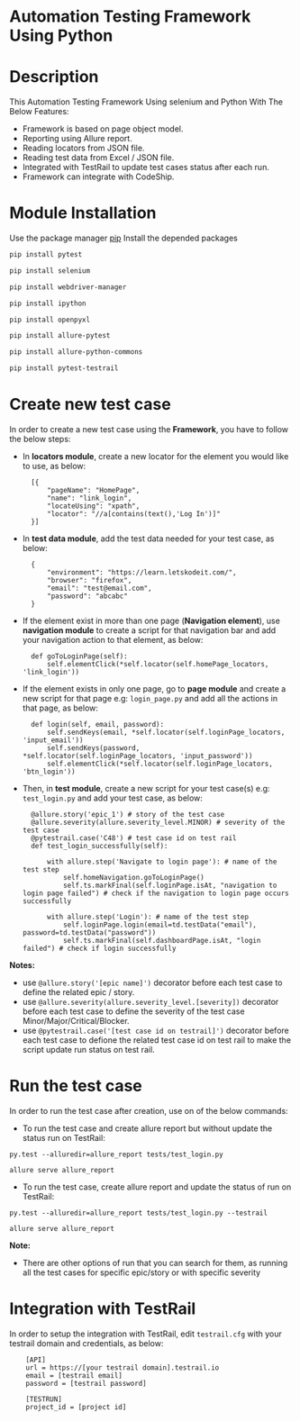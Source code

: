 # Automation Testing Framework Using Python

Description
=============
This Automation Testing Framework Using selenium and Python With The Below Features:

* Framework is based on page object model.
* Reporting using Allure report.
* Reading locators from JSON file.
* Reading test data from Excel / JSON file.
* Integrated with TestRail to update test cases status after each run.
* Framework can integrate with CodeShip.


Module Installation
=====================
Use the package manager [pip](https://pypi.org/) Install the depended packages

```bash
pip install pytest
```
```bash
pip install selenium
```
```bash
pip install webdriver-manager
```
```bash
pip install ipython
```
```bash
pip install openpyxl
```
```bash
pip install allure-pytest
```
```bash
pip install allure-python-commons
```
```bash
pip install pytest-testrail
```


Create new test case
=====================

In order to create a new test case using the **Framework**, you have to follow the below steps:

* In **locators module**, create a new locator for the element you would like to use, as below:


        [{
            "pageName": "HomePage",
            "name": "link_login",
            "locateUsing": "xpath",
            "locator": "//a[contains(text(),'Log In')]"
        }]

* In **test data module**, add the test data needed for your test case, as below:

        {
            "environment": "https://learn.letskodeit.com/",
            "browser": "firefox",
            "email": "test@email.com",
            "password": "abcabc"
        }


* If the element exist in more than one page (**Navigation element**), use **navigation module** to create a script for that navigation bar and add your navigation action to that element, as below:

        def goToLoginPage(self):
            self.elementClick(*self.locator(self.homePage_locators, 'link_login'))

* If the element exists in only one page, go to **page module** and create a new script for that page e.g: ``login_page.py`` and add all the actions in that page, as below:

        def login(self, email, password):
            self.sendKeys(email, *self.locator(self.loginPage_locators, 'input_email'))
            self.sendKeys(password, *self.locator(self.loginPage_locators, 'input_password'))
            self.elementClick(*self.locator(self.loginPage_locators, 'btn_login'))

* Then, in **test module**, create a new script for your test case(s) e.g: ``test_login.py`` and add your test case, as below:

        @allure.story('epic_1') # story of the test case
        @allure.severity(allure.severity_level.MINOR) # severity of the test case
        @pytestrail.case('C48') # test case id on test rail
        def test_login_successfully(self):
        
            with allure.step('Navigate to login page'): # name of the test step
                self.homeNavigation.goToLoginPage()
                self.ts.markFinal(self.loginPage.isAt, "navigation to login page failed") # check if the navigation to login page occurs successfully

            with allure.step('Login'): # name of the test step
                self.loginPage.login(email=td.testData("email"), password=td.testData("password"))
                self.ts.markFinal(self.dashboardPage.isAt, "login failed") # check if login successfully


**Notes:**
   * use ``@allure.story('[epic name]')`` decorator before each test case to define the related epic / story.
   * use ``@allure.severity(allure.severity_level.[severity])`` decorator before each test case to define the severity of the test case Minor/Major/Critical/Blocker.
   * use ``@pytestrail.case('[test case id on testrail]')`` decorator before each test case to defione the related test case id on test rail to make the script update run status on test rail.


Run the test case
==================

In order to run the test case after creation, use on of the below commands:

* To run the test case and create allure report but without update the status run on TestRail:

``py.test --alluredir=allure_report tests/test_login.py``

``allure serve allure_report``


* To run the test case, create allure report and update the status of run on TestRail:

``py.test --alluredir=allure_report tests/test_login.py --testrail``

``allure serve allure_report``

**Note:**
   * There are other options of run that you can search for them, as running all the test cases for specific epic/story or with specific severity


Integration with TestRail
=========================

In order to setup the integration with TestRail, edit ``testrail.cfg`` with your testrail domain and credentials, as below:

        [API]
        url = https://[your testrail domain].testrail.io
        email = [testrail email]
        password = [testrail password]

        [TESTRUN]
        project_id = [project id]
